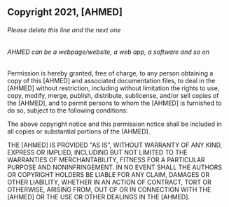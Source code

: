 ## Copyright 2021, [AHMED]

###### Please delete this line and the next one
###### AHMED can be a webpage/website, a web app, a software and so on

Permission is hereby granted, free of charge, to any person obtaining a copy of this [AHMED] and associated documentation files, to deal in the [AHMED] without restriction, including without limitation the rights to use, copy, modify, merge, publish, distribute, sublicense, and/or sell copies of the [AHMED], and to permit persons to whom the [AHMED] is furnished to do so, subject to the following conditions:

The above copyright notice and this permission notice shall be included in all copies or substantial portions of the [AHMED].

THE [AHMED] IS PROVIDED "AS IS", WITHOUT WARRANTY OF ANY KIND, EXPRESS OR IMPLIED, INCLUDING BUT NOT LIMITED TO THE WARRANTIES OF MERCHANTABILITY, FITNESS FOR A PARTICULAR PURPOSE AND NONINFRINGEMENT. IN NO EVENT SHALL THE AUTHORS OR COPYRIGHT HOLDERS BE LIABLE FOR ANY CLAIM, DAMAGES OR OTHER LIABILITY, WHETHER IN AN ACTION OF CONTRACT, TORT OR OTHERWISE, ARISING FROM, OUT OF OR IN CONNECTION WITH THE [AHMED] OR THE USE OR OTHER DEALINGS IN THE [AHMED].
